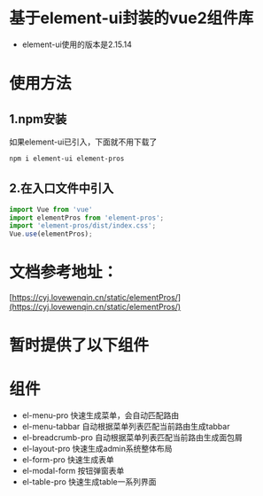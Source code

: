 # 基于element-ui封装的vue2组件库
- element-ui使用的版本是2.15.14
# 使用方法
## 1.npm安装
如果element-ui已引入，下面就不用下载了
```bash
npm i element-ui element-pros
```
## 2.在入口文件中引入

```javascript
import Vue from 'vue'
import elementPros from 'element-pros';
import 'element-pros/dist/index.css';
Vue.use(elementPros);
```
# 文档参考地址：
[https://cyj.lovewenqin.cn/static/elementPros/](https://cyj.lovewenqin.cn/static/elementPros/)

# 暂时提供了以下组件
# 组件
- el-menu-pro 快速生成菜单，会自动匹配路由
- el-menu-tabbar 自动根据菜单列表匹配当前路由生成tabbar
- el-breadcrumb-pro 自动根据菜单列表匹配当前路由生成面包屑
- el-layout-pro 快速生成admin系统整体布局
- el-form-pro 快速生成表单
- el-modal-form 按钮弹窗表单
- el-table-pro 快速生成table一系列界面


